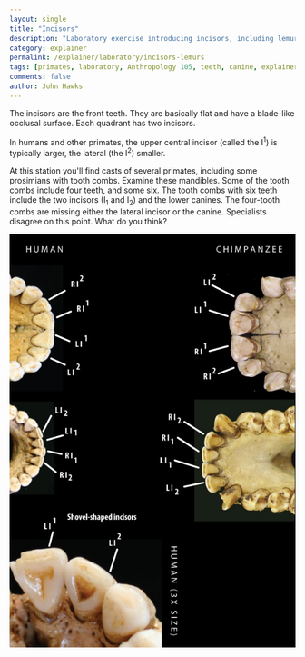 ```yaml
---
layout: single 
title: "Incisors" 
description: "Laboratory exercise introducing incisors, including lemur tooth combs." 
category: explainer
permalink: /explainer/laboratory/incisors-lemurs
tags: [primates, laboratory, Anthropology 105, teeth, canine, explainer, incisor, lemur] 
comments: false 
author: John Hawks 
---
```


The incisors are the front teeth. They are basically flat and have a blade-like occlusal surface. Each quadrant has two incisors.

In humans and other primates, the upper central incisor (called the I<sup>1</sup>) is typically larger, the lateral (the I<sup>2</sup>) smaller. 


At this station you'll find casts of several primates, including some prosimians with tooth combs. Examine these mandibles. Some of the tooth combs include four teeth, and some six. The tooth combs with six teeth include the two incisors (I<sub>1</sub> and I<sub>2</sub>) and the lower canines. The four-tooth combs are missing either the lateral incisor or the canine. Specialists disagree on this point. What do you think? 


<div class="middle-picture">
<img src="/graphics/incisors_labeled_2010.jpg" />
</div>


